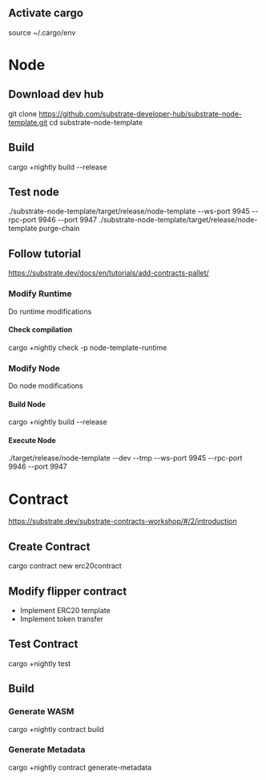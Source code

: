 ## Activate cargo
source ~/.cargo/env

# Node

## Download dev hub
git clone https://github.com/substrate-developer-hub/substrate-node-template.git
cd substrate-node-template

## Build
cargo +nightly build --release

## Test node
./substrate-node-template/target/release/node-template --ws-port 9945 --rpc-port 9946 --port 9947
./substrate-node-template/target/release/node-template purge-chain

## Follow tutorial
https://substrate.dev/docs/en/tutorials/add-contracts-pallet/

### Modify Runtime
Do runtime modifications
#### Check compilation
cargo +nightly check -p node-template-runtime

### Modify Node
Do node modifications
#### Build Node
cargo +nightly build --release
#### Execute Node
./target/release/node-template --dev --tmp --ws-port 9945 --rpc-port 9946 --port 9947


# Contract

https://substrate.dev/substrate-contracts-workshop/#/2/introduction

## Create Contract
cargo contract new erc20contract

## Modify flipper contract
- Implement ERC20 template
- Implement token transfer

## Test Contract
cargo +nightly test

## Build

### Generate WASM
cargo +nightly contract build
### Generate Metadata
cargo +nightly contract generate-metadata